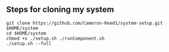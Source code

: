 ## Steps for cloning my system

```
git clone https://github.com/Cameron-Reed1/system-setup.git $HOME/system
cd $HOME/system
chmod +x ./setup.sh ./runComponent.sh
./setup.sh --full
```
